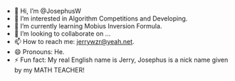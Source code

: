 - 👋 Hi, I’m @JosephusW
- 👀 I’m interested in Algorithm Competitions and Developing.
- 🌱 I’m currently learning Mobius Inversion Formula.
- 💞️ I’m looking to collaborate on ...
- 📫 How to reach me: jerrywzr@yeah.net.
- 😄 Pronouns: He.
- ⚡ Fun fact: My real English name is Jerry, Josephus is a nick name given by my MATH TEACHER!

<!---
JosephusW/JosephusW is a ✨ special ✨ repository because its `README.md` (this file) appears on your GitHub profile.
You can click the Preview link to take a look at your changes.
--->
